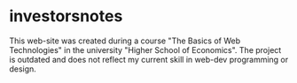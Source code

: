# investorsnotes

This web-site was created during a course "The Basics of Web Technologies" in the university "Higher School of Economics". The project is outdated and does not reflect my current skill in web-dev programming or design.
